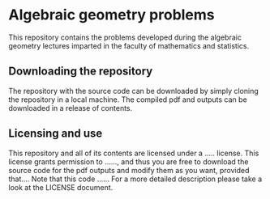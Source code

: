 # Algebraic geometry problems
This repository contains the problems developed during the algebraic geometry lectures imparted in the faculty of mathematics and statistics.

## Downloading the repository
The repository with the source code can be downloaded by simply cloning the repository in a local machine. The compiled pdf and outputs can be downloaded in a release of contents.

## Licensing and use
This repository and all of its contents are licensed under a ..... license. This license grants permission to ......, and thus you are free to download the source code for the pdf outputs and modify them as you want, provided that.... Note that this code  ...... For a more detailed description please take a look at the LICENSE document.
